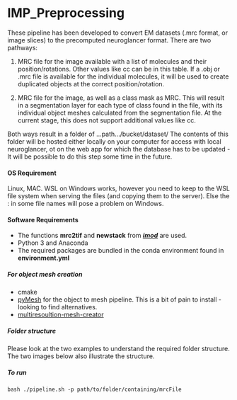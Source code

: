 # IMP_Preprocessing

These pipeline has been developed to convert EM datasets (.mrc format, or image slices) to the precomputed neuroglancer format. There are two pathways:

1) MRC file for the image available with a list of molecules and their position/rotations. Other values like cc can be in this table. If a .obj or .mrc file is available for the individual molecules, it will be used to create duplicated objects at the correct position/rotation. 
  
2) MRC file for the image, as well as a class mask as MRC. This will result in a segmentation layer for each type of class found in the file, with its individual object meshes calculated from the segmentation file. At the current stage, this does not support additional values like cc.

Both ways result in a folder of ...path.../bucket/dataset/
The contents of this folder will be hosted either locally on your computer for access with local neuroglancer, ot on the web app for which the database has to be updated - It will be possible to do this step some time in the future.
  

<h4>OS Requirement</h4>
Linux, MAC.
WSL on Windows works, however you need to keep to the WSL file system when serving the files (and copying them to the server). Else the : in some file names will pose a problem on Windows.

<h4>Software Requirements</h4>

- The functions **mrc2tif** and **newstack** from ***[imod](https://bio3d.colorado.edu/imod/download.html)*** are used.
- Python 3 and Anaconda
- The required packages are bundled in the conda environment found in **environment.yml**

<h5>For object mesh creation</h5>

- cmake
- [pyMesh](https://github.com/PyMesh/PyMesh) for the object to mesh pipeline. This is a bit of pain to install - looking to find alternatives.
- [multiresoultion-mesh-creator](https://github.com/davidackerman/multiresolution-mesh-creator)

<h5>Folder structure</h5>
Please look at the two examples to understand the required folder structure. The two images below also illustrate the structure.


<h5>To run</h5>

    bash ./pipeline.sh -p path/to/folder/containing/mrcFile
